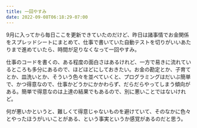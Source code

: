 ```yaml
---
title: 一回やすみ
date: 2022-09-08T06:18:29-07:00
---
```

9月に入ってから毎日ここを更新できていたのだけど、昨日は諸事情でお金関係をスプレッドシートにまとめて、仕事で書いていた自動テストを切りがいいあたりまで進めていたら、時間が足りなくなって一回やすみ。

仕事のコードを書くの、ある程度の面白さはあるけれど、一方で易きに流れているところも多分にあるので、ほどほどにしておきたい。お金の勘定とか、子育てとか、皿洗いとか、そういう色々を並べていくと、プログラミングはだいぶ簡単で、かつ得意なので、仕事かどうかにかかわらず、だらだらやってしまう傾向がある。簡単で得意なのは上達の結果でもあるので、別に悪いことではないけれど。

何が悪いかというと、難しくて得意じゃないものを避けていて、そのなかに色々とやったほうがいいことがある、という事実というか感覚があるのだと思う。
